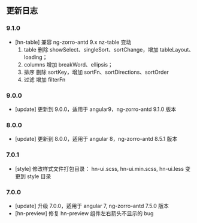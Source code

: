 ## 更新日志

### 9.1.0

- [hn-table] 兼容 ng-zorro-antd 9.x nz-table 变动
  1. table 删除 showSelect、singleSort、sortChange，增加 tableLayout、loading；
  2. columns 增加 breakWord、ellipsis；
  3. 排序 删除 sortKey，增加 sortFn、sortDirections、sortOrder
  4. 过滤 增加 filterFn

### 9.0.0

- [update] 更新到 9.0.0，适用于 angular9，ng-zorro-antd 9.1.0 版本

### 8.0.0

- [update] 更新到 8.0.0，适用于 angular 8，ng-zorro-antd 8.5.1 版本

### 7.0.1

- [style] 修改样式文件打包目录： hn-ui.scss, hn-ui.min.scss, hn-ui.less 变更到 style 目录

### 7.0.0

- [update] 升级 7.0.0，适用于 angular 7, ng-zorro-antd 7.5.0 版本
- [hn-preview] 修复 hn-preview 组件左右箭头不显示的 bug
